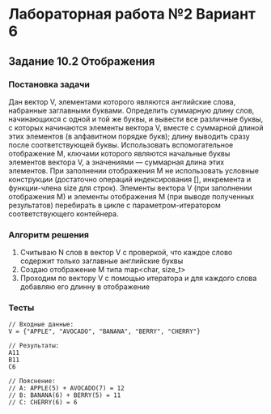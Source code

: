 
# Лабораторная работа №2 Вариант 6
## Задание 10.2 Отображения


### Постановка задачи
Дан вектор V, элементами которого являются английские слова, набранные заглавными
буквами. Определить суммарную длину слов, начинающихся с одной и той же буквы, и вывести
все различные буквы, с которых начинаются элементы вектора V, вместе с суммарной длиной
этих элементов (в алфавитном порядке букв); длину выводить сразу после соответствующей
буквы. Использовать вспомогательное отображение M, ключами которого являются начальные
буквы элементов вектора V, а значениями — суммарная длина этих элементов. При заполнении
отображения M не использовать условные конструкции (достаточно операций индексирования
[], инкремента и функции-члена size для строк). Элементы вектора V (при заполнении
отображения M) и элементы отображения M (при выводе полученных результатов) перебирать
в цикле с параметром-итератором соответствующего контейнера.

### Алгоритм решения
1. Считываю N слов в вектор V с проверкой, что каждое слово содержит только заглавные английские буквы
2. Создаю отображение M типа map<char, size_t>
3. Проходим по вектору V с помощью итератора и для каждого слова добавляю его длинну в отображение

### Тесты
```
// Входные данные:
V = {"APPLE", "AVOCADO", "BANANA", "BERRY", "CHERRY"}

// Результаты:
A11
B11
C6

// Пояснение:
// A: APPLE(5) + AVOCADO(7) = 12
// B: BANANA(6) + BERRY(5) = 11
// C: CHERRY(6) = 6
```